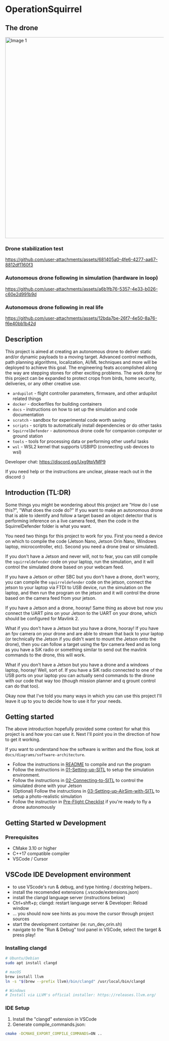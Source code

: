 # OperationSquirrel

## The drone
<img src="https://github.com/user-attachments/assets/e551dd46-b7c2-478f-9a46-858f54ebddc5" alt="Image 1" width="640">

### Drone stabilization test

https://github.com/user-attachments/assets/681405a0-4fe6-4277-aa67-8812df1160f3

### Autonomous drone following in simulation (hardware in loop)

https://github.com/user-attachments/assets/a6b1fb76-5357-4e33-b026-c60e2d991b9d

### Autonomous drone following in real life

https://github.com/user-attachments/assets/12bda7be-26f7-4e50-8a76-f6e40bb1b42d

## Description

This project is aimed at creating an autonomous drone to deliver static and/or dynamic payloads to a moving target.  Advanced control methods, path planning algorithms, localization, AI/ML techniques and more will be deployed to achieve this goal.  The engineering feats accomplished along the way are stepping stones for other exciting problems.  The work done for this project can be expanded to protect crops from birds, home security, deliveries, or any other creative use.

- `ardupilot` - flight controller parameters, firmware, and other ardupilot related things
- `docker` - dockerfiles for building containers
- `docs` - instructions on how to set up the simulation and code documentation
- `scratch` - sandbox for experimental code worth saving
- `scripts` - scripts to automatically install dependencies or do other tasks
- `SquirrelDefender` - autonomous drone code for companion computer or ground station
- `tools` - tools for processing data or performing other useful tasks
- `wsl` - WSL2 kernel that supports USBIPD (connecting usb devices to wsl)

Developer chat: <https://discord.gg/Uxg9tpVMP9>

If you need help or the instructions are unclear, please reach out in the discord  :)

## Introduction (TL:DR)
 
Some things you might be wondering about this project are "How do I use this?", "What does the code do?"  If you want to make an autonomous drone that is able to identify and follow a target based an object detector that is performing inference on a live camera feed, then the code in the SquirrelDefender folder is what you want.  

You need two things for this project to work for you.  First you need a device on which to compile the code (Jetson Nano, Jetson Orin Nano, Windows laptop, microcontroller, etc).  Second you need a drone (real or simulated).

If you don't have a Jetson and never will, not to fear, you can still compile the `squirreldefender` code on your laptop, run the simulation, and it will control the simulated drone based on your webcam feed.

If you have a Jetson or other SBC but you don't have a drone, don't worry, you can compile the `squirreldefender` code on the jetson, connect the jetson to your laptop via FTDI to USB device, run the simulation on the laptop, and then run the program on the jetson and it will control the drone based on the camera feed from your jetson.

If you have a Jetson and a drone, hooray!  Same thing as above but now you connect the UART pins on your Jetson to the UART on your drone, which should be configured for Mavlink 2.

What if you don't have a Jetson but you have a drone, hooray!  If you have an fpv camera on your drone and are able to stream that back to your laptop (or technically the Jetson if you didn't want to mount the Jetson onto the drone), then you can follow a target using the fpv camera feed and as long as you have a SiK radio or something similar to send out the mavlink commands to the drone, this will work.

What if you don't have a Jetson but you have a drone and a windows laptop, hooray!  Well, sort of.  If you have a SiK radio connected to one of the USB ports on your laptop you can actually send commands to the drone with our code that way too (though mission planner and q grount control can do that too).

Okay now that I've told you many ways in which you can use this project I'll leave it up to you to decide how to use it for your needs.

## Getting started

The above introduction hopefully provided some context for what this project is and how you can use it.  Next I'll point you in the direction of how to get it working.

If you want to understand how the software is written and the flow, look at `docs/diagrams/software-architecture`.

- Follow the instructions in [README](https://github.com/crose72/OperationSquirrel/blob/dev/SquirrelDefender/README.md) to compile and run the program
- Follow the instructions in [01-Setting-up-SITL](https://github.com/crose72/OperationSquirrel/blob/dev/docs/01-Setting-up-SITL.md) to setup the simulation environment.
- Follow the instructions in [02-Connecting-to-SITL](https://github.com/crose72/OperationSquirrel/blob/dev/docs/02-Connecting-to-SITL.md) to control the simulated drone with your Jetson
- (Optional) Follow the instructions in [03-Setting-up-AirSim-with-SITL](https://github.com/crose72/OperationSquirrel/blob/dev/docs/03-Setting-up-AirSim-with-SITL.md) to setup a photo-realistic simulation
- Follow the instruction in [Pre-Flight Checklist](https://github.com/crose72/OperationSquirrel/blob/dev/docs/Pre-Flight-Checklist.md) if you're ready to fly a drone autonomously

## Getting Started w Development

### Prerequisites
- CMake 3.10 or higher
- C++17 compatible compiler
- VSCode / Cursor 

## VSCode IDE Development environment
- to use VScode's run & debug, and type hinting / docstring helpers..
- install the recomended extensions (.vscode/extensions.json)
- install the clangd language server (instructions below)
- Ctrl+shft+p; clangd: restart language server & Developer: Reload window
- ... you should now see hints as you move the cursor through project sources
- start the development container (ie: run_dev_orin.sh)
- navigate to the "Run & Debug" tool panel in VSCode, select the target & press play!

### Installing clangd
```bash
# Ubuntu/Debian
sudo apt install clangd

# macOS
brew install llvm
ln -s "$(brew --prefix llvm)/bin/clangd" /usr/local/bin/clangd

# Windows
# Install via LLVM's official installer: https://releases.llvm.org/
```

### IDE Setup
1. Install the "clangd" extension in VSCode
2. Generate compile_commands.json:
```bash
cmake -DCMAKE_EXPORT_COMPILE_COMMANDS=ON ..
```